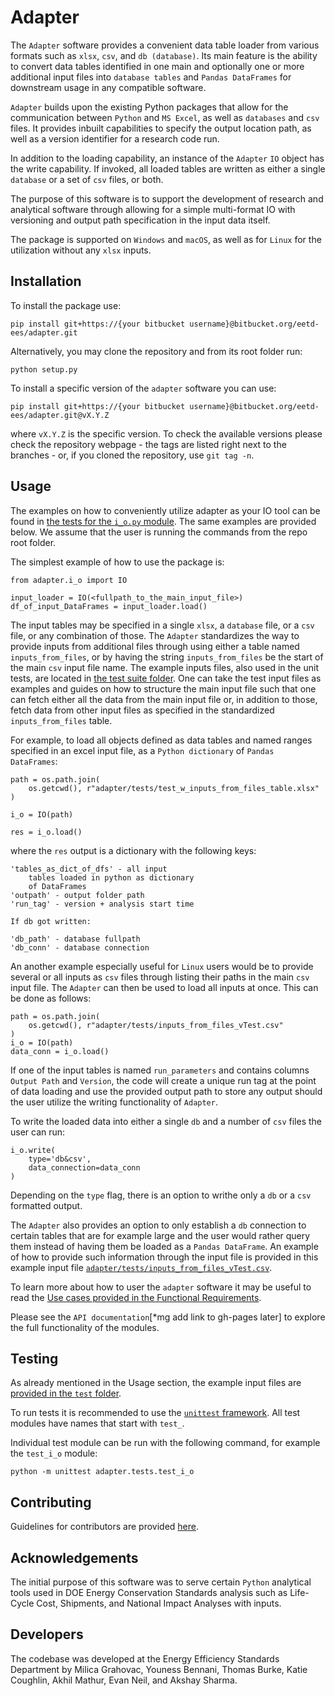 # Adapter

The `Adapter` software provides a convenient data table loader from various formats such as `xlsx`, `csv`, and `db (database)`. Its main feature is the ability to convert data tables identified in one main and optionally one or more additional input files into `database tables` and `Pandas DataFrames` for downstream usage in any compatible software.

`Adapter` builds upon the existing Python packages that allow for the communication between `Python` and `MS Excel`, as well as `databases` and `csv` files. It provides inbuilt capabilities to specify the output location path, as well as a version identifier for a research code run. 

In addition to the loading capability, an instance of the `Adapter` `IO` object has the write capability. If invoked, all loaded tables are written as either a single `database` or a set of `csv` files, or both.

The purpose of this software is to support the development of research and analytical software through allowing for a simple multi-format IO with versioning and output path specification in the input data itself.

The package is supported on `Windows` and `macOS`, as well as for `Linux` for the utilization without any `xlsx` inputs. 


## Installation

To install the package use:
```
pip install git+https://{your bitbucket username}@bitbucket.org/eetd-ees/adapter.git
```

Alternatively, you may clone the repository and from its root folder run:
```
python setup.py
```

To install a specific version of the `adapter` software you can use:
```
pip install git+https://{your bitbucket username}@bitbucket.org/eetd-ees/adapter.git@vX.Y.Z
```
where `vX.Y.Z` is the specific version. To check the available versions please check the repository webpage - the tags are listed right next to the branches - or, if you cloned the repository, use `git tag -n`.


## Usage

The examples on how to conveniently utilize adapter as your IO tool can be found in [the tests for the `i_o.py` module](https://bitbucket.org/eetd-ees/adapter/src/master/adapter/tests/test_i_o.py). The same examples are provided below. We assume that the user is running the commands from the repo root folder.

The simplest example of how to use the package is:
```
from adapter.i_o import IO

input_loader = IO(<fullpath_to_the_main_input_file>)
df_of_input_DataFrames = input_loader.load()
```

The input tables may be specified in a single `xlsx`, a `database` file, or a `csv` file, or any combination of those. The `Adapter` standardizes the way to provide inputs from additional files through using either a table named `inputs_from_files`, or by having the string `inputs_from_files` be the start of the main `csv` input file name. The example inputs files, also used in the unit tests, are located in [the test suite folder](https://bitbucket.org/eetd-ees/adapter/src/master/adapter/tests/). One can take the test input files as examples and guides on how to structure the main input file such that one can fetch either all the data from the main input file or, in addition to those, fetch data from other input files as specified in the standardized `inputs_from_files` table.

For example, to load all objects defined as data tables and named ranges specified in an excel input file, as a
`Python dictionary` of `Pandas DataFrames`:

```
path = os.path.join(
    os.getcwd(), r"adapter/tests/test_w_inputs_from_files_table.xlsx"
)

i_o = IO(path)

res = i_o.load()
```

where the `res` output is a dictionary with the following keys:
```
'tables_as_dict_of_dfs' - all input
    tables loaded in python as dictionary
    of DataFrames
'outpath' - output folder path
'run_tag' - version + analysis start time

If db got written:

'db_path' - database fullpath
'db_conn' - database connection
```

An another example especially useful for `Linux` users would be to provide several or all inputs as `csv` files through listing their paths in the main `csv` input file. The `Adapter` can then be used to load all inputs at once. This can be done as follows:
```
path = os.path.join(
    os.getcwd(), r"adapter/tests/inputs_from_files_vTest.csv"
)
i_o = IO(path)
data_conn = i_o.load()
```

If one of the input tables is named `run_parameters` and contains columns `Output Path` and `Version`, the code will create a unique run tag at the point of data loading and use the provided output path to store any output should the user utilize the writing functionality of `Adapter`.

To write the loaded data into either a single `db` and a number of `csv` files the user can run:
```
i_o.write(
    type='db&csv',
    data_connection=data_conn
)
```
Depending on the `type` flag, there is an option to writhe only a `db` or a `csv` formatted output.

The `Adapter` also provides an option to only establish a `db` connection to certain tables that are for example large and the user would 
rather query them instead of having them be loaded as a `Pandas DataFrame`. An example of how to provide such information through the input file is 
provided in this example input file [`adapter/tests/inputs_from_files_vTest.csv`](https://bitbucket.org/eetd-ees/adapter/src/master/adapter/tests/inputs_from_files_vTest.csv).

To learn more about how to user the `adapter` software it may be useful to read the [Use cases provided in the Functional Requirements](https://bitbucket.org/eetd-ees/adapter/wiki/Functional%20Requirements).

Please see the `API documentation`[*mg add link to gh-pages later] to explore the full functionality of the modules.  


## Testing

As already mentioned in the Usage section, the example input files are [provided in the `test` folder](https://bitbucket.org/eetd-ees/adapter/src/master/adapter/tests/).

To run tests it is recommended to use the [`unittest` framework](https://docs.python.org/3/library/unittest.html). All test modules have names that start with `test_`.

Individual test module can be run with the following command, for example the `test_i_o` module:
```
python -m unittest adapter.tests.test_i_o
```


## Contributing

Guidelines for contributors are provided [here](https://bitbucket.org/eetd-ees/adapter/src/master/adapter/contributing.md).


## Acknowledgements

The initial purpose of this software was to serve certain `Python` analytical tools used in DOE Energy Conservation Standards analysis such as Life-Cycle Cost, Shipments, and National Impact Analyses with inputs.


## Developers

The codebase was developed at the Energy Efficiency Standards Department by Milica Grahovac, Youness Bennani, Thomas Burke, Katie Coughlin, Akhil Mathur, Evan Neil, and Akshay Sharma.
